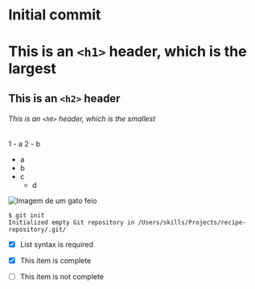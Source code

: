 # Initial commit

# This is an `<h1>` header, which is the largest
## This is an `<h2>` header
###### This is an `<h6>` header, which is the smallest

1 - a
2 - b

- a
- b
- c
  - d 

![Imagem de um gato feio](https://octodex.github.com/images/yaktocat.png)

```
$ git init
Initialized empty Git repository in /Users/skills/Projects/recipe-repository/.git/
```

- [x] List syntax is required
- [x] This item is complete
- [ ] This item is not complete

